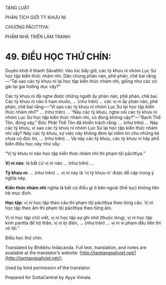  

TẠNG LUẬT

PHÂN TÍCH GIỚI TỲ KHƯU NI

CHƯƠNG PĀCITTIYA:

PHẨM NHÀ TRIỂN LÃM TRANH:

# 49\. ĐIỀU HỌC THỨ CHÍN:

Duyên khởi ở thành Sāvatthī: Vào lúc bấy giờ, các tỳ khưu ni nhóm Lục Sư học tập kiến thức nhảm nhí. Dân chúng phàn nàn, phê phán, chê bai rằng:—“Tại sao các tỳ khưu ni lại học tập kiến thức nhảm nhí, giống như các cô gái tại gia hưởng dục vậy?”

Các tỳ khưu ni đã nghe được những người ấy phàn nàn, phê phán, chê bai. Các tỳ khưu ni nào ít ham muốn, … (như trên) … các vị ni ấy phàn nàn, phê phán, chê bai rằng:—“Vì sao các tỳ khưu ni nhóm Lục Sư lại học tập kiến thức nhảm nhí?” … (như trên) … “Này các tỳ khưu, nghe nói các tỳ khưu ni nhóm Lục Sư học tập kiến thức nhảm nhí, có đúng không vậy?”—“Bạch Thế Tôn, đúng vậy.” Đức Phật Thế Tôn đã khiển trách rằng: … (như trên) … Này các tỳ khưu, vì sao các tỳ khưu ni nhóm Lục Sư lại học tập kiến thức nhảm nhí vậy? Này các tỳ khưu, sự việc này không đem lại niềm tin cho những kẻ chưa có đức tin, … (như trên) … Và này các tỳ khưu, các tỳ khưu ni hãy phổ biến điều học này như vầy:

“Vị tỳ khưu ni nào học tập kiến thức nhảm nhí thì phạm tội pācittiya.”

**Vị ni nào**: là bất cứ vị ni nào … (như trên) …

**Tỳ khưu ni**: … (như trên) … vị ni này là ‘vị tỳ khưu ni’ được đề cập trong ý nghĩa này.

**Kiến thức nhảm nhí** nghĩa là bất cứ điều gì ở bên ngoài (thế tục) không liên hệ mục đích.

**Học tập**: vị ni học tập theo câu thì phạm tội pācittiya theo từng câu. Vị ni học tập theo âm thì phạm tội pācittiya theo từng âm.

Vị ni học tập chữ viết, vị ni học tập sự ghi nhớ (thuộc lòng), vị ni học tập kinh paritta để hộ thân, vị ni bị điên, … (như trên) … vị ni vi phạm đầu tiên thì vô tội.”

Điều học thứ chín.

Translated by Bhikkhu Indacanda. Full text, translation, and notes are available at the translator’s website: [http://tamtangpaliviet.net/](http://tamtangpaliviet.net/).

Used by kind permission of the translator.

Prepared for SuttaCentral by Ayya Vimala.